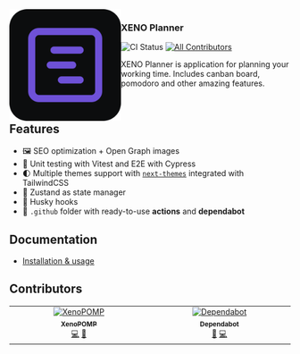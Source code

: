 <img src=".dev/img/logo-square.png" style="max-width: 200px" align="left" />

### XENO Planner

<p>
<img alt="CI Status" src="https://img.shields.io/github/actions/workflow/status/XenoPOMP/xeno-planner/ci.yml?logo=github&logoColor=%23fff&label=CI&style=flat-square" />
<a href="#contributors">
<img alt="All Contributors" src="https://img.shields.io/github/all-contributors/XenoPOMP/xeno-planner?color=ee8449&style=flat-square">
</a>
</p>

XENO Planner is application for planning your working time. Includes canban board, pomodoro and other amazing features.

<br/>

## Features

- 🖼️ SEO optimization + Open Graph images
- 🧪 Unit testing with Vitest and E2E with Cypress
- 🌓 Multiple themes support with [`next-themes`](https://github.com/pacocoursey/next-themes) integrated with TailwindCSS
- 🐻 Zustand as state manager
- 🐶 Husky hooks
- 🌿 `.github` folder with ready-to-use **actions** and **dependabot**

## Documentation
- [Installation & usage](./.dev/docs/usage.md)

## Contributors

<!-- ALL-CONTRIBUTORS-LIST:START - Do not remove or modify this section -->
<!-- prettier-ignore-start -->
<!-- markdownlint-disable -->
<table>
  <tbody>
    <tr>
      <td align="center" valign="top" width="14.28%"><a href="https://github.com/XenoPOMP"><img src="https://avatars.githubusercontent.com/u/101574433?v=4?s=100" width="100px;" alt="XenoPOMP"/><br /><sub><b>XenoPOMP</b></sub></a><br /><a href="https://github.com/XenoPOMP/next-template/commits?author=XenoPOMP" title="Code">💻</a> <a href="https://github.com/XenoPOMP/next-template/commits?author=XenoPOMP" title="Documentation">📖</a></td>
      <td align="center" valign="top" width="14.28%"><a href="https://github.com/features/security"><img src="https://avatars.githubusercontent.com/u/27347476?v=4?s=100" width="100px;" alt="Dependabot"/><br /><sub><b>Dependabot</b></sub></a><br /><a href="#tool-dependabot" title="Tools">🔧</a> <a href="https://github.com/XenoPOMP/next-template/commits?author=dependabot" title="Code">💻</a></td>
    </tr>
  </tbody>
</table>

<!-- markdownlint-restore -->
<!-- prettier-ignore-end -->

<!-- ALL-CONTRIBUTORS-LIST:END -->
<!-- prettier-ignore-start -->
<!-- markdownlint-disable -->

<!-- markdownlint-restore -->
<!-- prettier-ignore-end -->

<!-- ALL-CONTRIBUTORS-LIST:END -->
